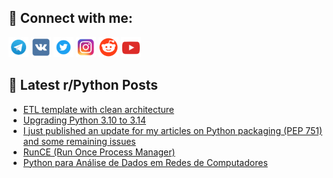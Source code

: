 ## 🔎 Connect with me:
[<img src="https://github.com/bullbesh/bullbesh/blob/main/images/Telegram.png" width="32" height="32" />](https://t.me/bullbesh)
[<img src="https://github.com/bullbesh/bullbesh/blob/main/images/VK.png" width="32" height="32" />](https://vk.com/bullbesh)
[<img src="https://github.com/bullbesh/bullbesh/blob/main/images/Twitter.png" width="32" height="32" />](https://twitter.com/bullbesh1)
[<img src="https://github.com/bullbesh/bullbesh/blob/main/images/Instagram.png" width="32" height="32" />](https://www.instagram.com/bullbesh)
[<img src="https://github.com/bullbesh/bullbesh/blob/main/images/Reddit.png" width="32" height="32" />](https://www.reddit.com/user/bullbesh)
[<img src="https://github.com/bullbesh/bullbesh/blob/main/images/YouTube.png" width="32" height="32" />](https://www.youtube.com/channel/UCtfjRs6uzgq5mfm8S06WTcg)

## 📕 Latest r/Python Posts
<!-- BLOG-POST-LIST:START -->
- [ETL template with clean architecture](https://www.reddit.com/r/Python/comments/1kd4aib/etl_template_with_clean_architecture/)
- [Upgrading Python 3.10 to 3.14](https://www.reddit.com/r/Python/comments/1kd3w42/upgrading_python_310_to_314/)
- [I just published an update for my articles on Python packaging &lpar;PEP 751&rpar; and some remaining issues](https://www.reddit.com/r/Python/comments/1kcumjf/i_just_published_an_update_for_my_articles_on/)
- [RunCE &lpar;Run Once Process Manager&rpar;](https://www.reddit.com/r/Python/comments/1kcspp7/runce_run_once_process_manager/)
- [Python para Análise de Dados em Redes de Computadores](https://www.reddit.com/r/Python/comments/1kcot13/python_para_análise_de_dados_em_redes_de/)
<!-- BLOG-POST-LIST:END -->
